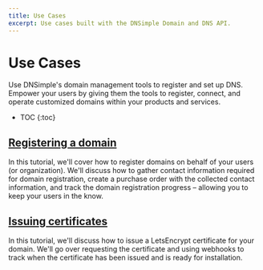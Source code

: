 ```yaml
---
title: Use Cases
excerpt: Use cases built with the DNSimple Domain and DNS API.
---
```


# Use Cases

Use DNSimple's domain management tools to register and set up DNS. Empower your users by giving them the tools to register, connect, and operate customized domains within your products and services.


* TOC
{:toc}



## [Registering a domain](/use-cases/domain-registration)

In this tutorial, we'll cover how to register domains on behalf of your users (or organization). We'll discuss how to gather contact information required for domain registration, create a purchase order with the collected contact information, and track the domain registration progress – allowing you to keep your users in the know.

## [Issuing certificates](/use-cases/issue-certificates)

In this tutorial, we'll discuss how to issue a LetsEncrypt certificate for your domain. We'll go over requesting the certificate and using webhooks to track when the certificate has been issued and is ready for installation.
